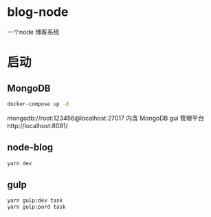 # blog-node
一个node 博客系统

# 启动

## MongoDB
```bash
docker-compose up -d
```
mongodb://root:123456@localhost:27017
内含 MongoDB gui 管理平台
http://localhost:8081/

## node-blog
```bash
yarn dev
```

## gulp
```bash
yarn gulp:dev task
yarn gulp:pord task
```